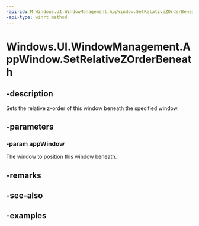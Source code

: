 ```yaml
---
-api-id: M:Windows.UI.WindowManagement.AppWindow.SetRelativeZOrderBeneath(Windows.UI.WindowManagement.AppWindow)
-api-type: winrt method
---
```


<!-- Method syntax.
public void AppWindow.SetRelativeZOrderBeneath(AppWindow appWindow)
-->

# Windows.UI.WindowManagement.AppWindow.SetRelativeZOrderBeneath

## -description

Sets the relative z-order of this window beneath the specified window.

## -parameters

### -param appWindow

The window to position this window beneath.

## -remarks

## -see-also

## -examples

